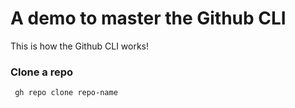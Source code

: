 # A demo to master the Github CLI

This is how the Github CLI works!

### Clone a repo

```
 gh repo clone repo-name
```

